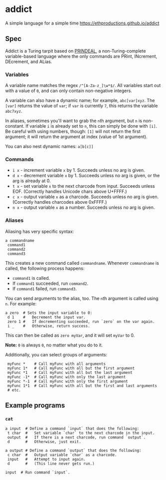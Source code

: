 # addict

A simple language for a simple time https://ethproductions.github.io/addict

## Spec

Addict is a Turing tarpit based on [PRINDEAL](http://codegolf.stackexchange.com/q/54530/42545), a non-Turing-complete variable-based language where the only commands are PRint, INcrement, DEcrement, and ALias.

### Variables

A variable name matches the regex `/^[A-Za-z_]\w*$/`. All variables start out with a value of `0`, and can only contain non-negative integers.

A variable can also have a dynamic name; for example, `abc[var]xyz`. The `[var]` returns the value of `var`; if `var` is currently `7`, this returns the variable `abc7xyz`.

In aliases, sometimes you'll want to grab the `n`th argument, but `n` is non-constant. If variable `i` is already set to `n`, this can simply be done with `[i]`. Be careful with using numbers, though: `[1]` will not return the first argument; it will return the argument at index (value of 1st argument).

You can also nest dynamic names: `a[b[c]]`

### Commands

- `i x` - increment variable `x` by 1. Succeeds unless no arg is given.
- `d x` - decrement variable `x` by 1. Succeeds unless no arg is given, or the arg is already at 0.
- `t x` - set variable `x` to the next charcode from input. Succeeds unless EOF. (Correctly handles Unicode chars above U+FFFF.)
- `c x` - output variable `x` as a charcode. Succeeds unless no arg is given. (Correctly handles charcodes above 0xFFFF.)
- `n x` - output variable `x` as a number. Succeeds unless no arg is given.

### Aliases

Aliasing has very specific syntax:

    a commandname
     command1
     command2
     command3

This creates a new command called `commandname`. Whenever `commandname` is called, the following process happens:

- `command1` is called.
- If `command1` succeeded, run `command2`.
- If `command1` failed, run `command3`.

You can send arguments to the alias, too. The `n`th argument is called using `n`. For example:

    a zero  # Sets the input variable to 0:
     d 1    #   Decrement the input var.
     zero 1 #   If decrementing succeeded, run `zero` on the var again.
     i _    #   Otherwise, return success.

This can then be called as `zero myVar`, and it will set `myVar` to 0.

**Note:** `0` is always `0`, no matter what you do to it.

Additionally, you can select groups of arguments:

     myFunc *    # Call myFunc with all arguments
     myFunc 1*   # Call myFunc with all but the first argument
     myFunc *1   # Call myFunc with all but the last argument
     myFunc -1*  # Call myFunc with only the last argument
     myFunc *-1  # Call myFunc with only the first argument
     myFunc 1*1  # Call myFunc with all but the first and last arguments
     # etc.

## Example programs

### `cat`

    a input  # Define a command `input` that does the following:
     t char  #   Set variable `char` to the next charcode in the input.
     output  #   If there is a next charcode, run command `output`.
     d       #   Otherwise, just exit.
    
    a output # Define a command `output` that does the following:
     c char  #   Output variable `char` as a charcode.
     input   #   Attempt to input again.
     d       #   (This line never gets run.)
    
    input  # Run command `input`.
